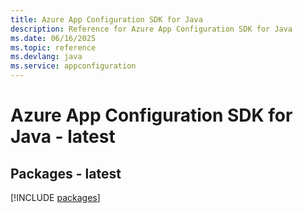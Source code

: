 ```yaml
---
title: Azure App Configuration SDK for Java
description: Reference for Azure App Configuration SDK for Java
ms.date: 06/16/2025
ms.topic: reference
ms.devlang: java
ms.service: appconfiguration
---
```

# Azure App Configuration SDK for Java - latest
## Packages - latest
[!INCLUDE [packages](app-configuration-index.md)]